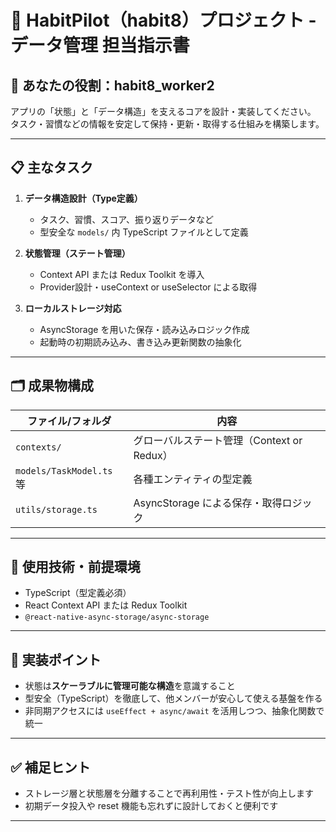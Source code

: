 # 🧠 HabitPilot（habit8）プロジェクト - データ管理 担当指示書

## 👤 あなたの役割：habit8_worker2
アプリの「状態」と「データ構造」を支えるコアを設計・実装してください。  
タスク・習慣などの情報を安定して保持・更新・取得する仕組みを構築します。

---

## 📋 主なタスク

1. **データ構造設計（Type定義）**
   - タスク、習慣、スコア、振り返りデータなど
   - 型安全な `models/` 内 TypeScript ファイルとして定義

2. **状態管理（ステート管理）**
   - Context API または Redux Toolkit を導入
   - Provider設計・useContext or useSelector による取得

3. **ローカルストレージ対応**
   - AsyncStorage を用いた保存・読み込みロジック作成
   - 起動時の初期読み込み、書き込み更新関数の抽象化

---

## 🗂 成果物構成

| ファイル/フォルダ                 | 内容                                               |
|-----------------------------------|----------------------------------------------------|
| `contexts/`                       | グローバルステート管理（Context or Redux）         |
| `models/TaskModel.ts` 等          | 各種エンティティの型定義                          |
| `utils/storage.ts`                | AsyncStorage による保存・取得ロジック              |

---

## 🧰 使用技術・前提環境

- TypeScript（型定義必須）
- React Context API または Redux Toolkit
- `@react-native-async-storage/async-storage`

---

## 🔑 実装ポイント

- 状態は**スケーラブルに管理可能な構造**を意識すること
- 型安全（TypeScript）を徹底して、他メンバーが安心して使える基盤を作る
- 非同期アクセスには `useEffect + async/await` を活用しつつ、抽象化関数で統一

---

## ✅ 補足ヒント

- ストレージ層と状態層を分離することで再利用性・テスト性が向上します
- 初期データ投入や reset 機能も忘れずに設計しておくと便利です

---

